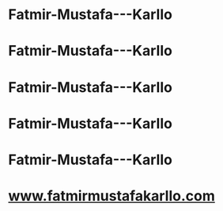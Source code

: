 # Fatmir-Mustafa---Karllo
# Fatmir-Mustafa---Karllo
# Fatmir-Mustafa---Karllo
# Fatmir-Mustafa---Karllo
# Fatmir-Mustafa---Karllo
# www.fatmirmustafakarllo.com
